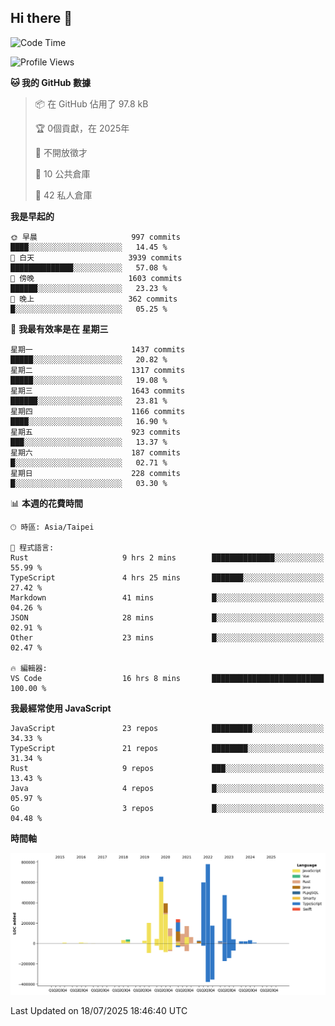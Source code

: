 ## Hi there 👋

<!--START_SECTION:waka-->
![Code Time](http://img.shields.io/badge/Code%20Time-392%20hrs%2054%20mins-blue)

![Profile Views](http://img.shields.io/badge/%E5%80%8B%E4%BA%BA%E9%A0%81%E9%9D%A2%E7%80%8F%E8%A6%BD%E6%AC%A1%E6%95%B8-0-blue)

**🐱 我的 GitHub 數據** 

> 📦 在 GitHub 佔用了 97.8 kB 
 > 
> 🏆  0個貢獻，在 2025年
 > 
> 🚫 不開放徵才
 > 
> 📜 10 公共倉庫 
 > 
> 🔑 42 私人倉庫 
 > 
**我是早起的** 

```text
🌞 早晨                     997 commits         ████░░░░░░░░░░░░░░░░░░░░░   14.45 % 
🌆 白天                     3939 commits        ██████████████░░░░░░░░░░░   57.08 % 
🌃 傍晚                     1603 commits        ██████░░░░░░░░░░░░░░░░░░░   23.23 % 
🌙 晚上                     362 commits         █░░░░░░░░░░░░░░░░░░░░░░░░   05.25 % 
```
📅 **我最有效率是在 星期三** 

```text
星期一                      1437 commits        █████░░░░░░░░░░░░░░░░░░░░   20.82 % 
星期二                      1317 commits        █████░░░░░░░░░░░░░░░░░░░░   19.08 % 
星期三                      1643 commits        ██████░░░░░░░░░░░░░░░░░░░   23.81 % 
星期四                      1166 commits        ████░░░░░░░░░░░░░░░░░░░░░   16.90 % 
星期五                      923 commits         ███░░░░░░░░░░░░░░░░░░░░░░   13.37 % 
星期六                      187 commits         █░░░░░░░░░░░░░░░░░░░░░░░░   02.71 % 
星期日                      228 commits         █░░░░░░░░░░░░░░░░░░░░░░░░   03.30 % 
```


📊 **本週的花費時間** 

```text
🕑︎ 時區: Asia/Taipei

💬 程式語言: 
Rust                     9 hrs 2 mins        ██████████████░░░░░░░░░░░   55.99 % 
TypeScript               4 hrs 25 mins       ███████░░░░░░░░░░░░░░░░░░   27.42 % 
Markdown                 41 mins             █░░░░░░░░░░░░░░░░░░░░░░░░   04.26 % 
JSON                     28 mins             █░░░░░░░░░░░░░░░░░░░░░░░░   02.91 % 
Other                    23 mins             █░░░░░░░░░░░░░░░░░░░░░░░░   02.47 % 

🔥 編輯器: 
VS Code                  16 hrs 8 mins       █████████████████████████   100.00 % 
```

**我最經常使用 JavaScript** 

```text
JavaScript               23 repos            █████████░░░░░░░░░░░░░░░░   34.33 % 
TypeScript               21 repos            ████████░░░░░░░░░░░░░░░░░   31.34 % 
Rust                     9 repos             ███░░░░░░░░░░░░░░░░░░░░░░   13.43 % 
Java                     4 repos             █░░░░░░░░░░░░░░░░░░░░░░░░   05.97 % 
Go                       3 repos             █░░░░░░░░░░░░░░░░░░░░░░░░   04.48 % 
```



**時間軸**

![Lines of Code chart](https://raw.githubusercontent.com/jos61404/jos61404/main/assets/bar_graph.png)


 Last Updated on 18/07/2025 18:46:40 UTC
<!--END_SECTION:waka-->



<!--
**jos61404/jos61404** is a ✨ _special_ ✨ repository because its `README.md` (this file) appears on your GitHub profile.

Here are some ideas to get you started:

- 🔭 I’m currently working on ...
- 🌱 I’m currently learning ...
- 👯 I’m looking to collaborate on ...
- 🤔 I’m looking for help with ...
- 💬 Ask me about ...
- 📫 How to reach me: ...
- 😄 Pronouns: ...
- ⚡ Fun fact: ...
-->

